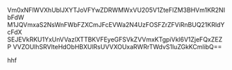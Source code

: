 Vm0xNFlWVXhUblJXYTJoVFYwZDRWMWxVU205V1ZteFlZM3BHVm1KR2NIbFdW
M1JQVmxaS2NsWnFWbFZXCmJFcEVWa2N4UzFOSFZrZFViRnBUQ21KRldYcFdX
SEJEVkRKU1YxUnVVazlXTTBKVFEyeGFSVkZVVmxKTgpiVkl6V1ZjeFQxZEZP
VVZOUlhSRVlteHdObHBXUlRsUVVXOUxaRWRrTWdvS1luZGkKCmlibQ==

hhf